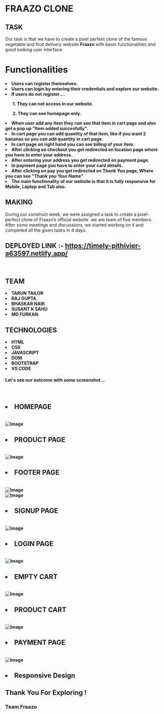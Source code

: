 # <b>FRAAZO CLONE</b>

## <b>TASK</b>

Our task is that we have to create a pixel perfext clone of the famous vegetable and fruit delivery website <b>Fraazo</b> with basic functionalities and good looking user interface.

# <b>Functionalities</b>

<li><b>Users can register themselves.</b></li>
<li><b>Users can login by entering their credentials and explore our website.</b></li>
<li><b>If users do not register....</b></li>
<div><ul><b>1. They can not access in our website.</b></ul>
<ul><b>2. They can see homepage only.</b><ul></div>

<li><b>When user add any item they can see that item in cart page and also get a pop up "Item added succesfully".</b></li>
<li><b>In cart page you can add quantity of that item, like if you want 2 bananas so you can add quantity in cart page.</b></li>
<li><b>In cart page on right hand you can see billing of your item.</b></li>
<li><b>After clicking on checkout you get redirected on location page where you have to enter your address.</b></li>
<li><b>After entering your address you get redirected on payment page.</b></li>
<li><b>In payment page you have to enter your card details.</b></li>
<li><b>After clicking on pay you get redirected on Thank You page, Where you can see "Thank you <b>Your Name</b>" </b></li>
<li><b>The main functionality of our website is that it is fully responsive for Mobile, Laptop and Tab also.</b></li>

## <b>MAKING</b>

During our construct week, we were assigned a task to create a pixel-perfect clone of Fraazo’s official website. we are team of five members. After some meetings and discussions, we started working on it and completed all the given tasks in 4 days.

## <b>DEPLOYED LINK :-</b> https://timely-pithivier-a63597.netlify.app/

<br>

## <b>TEAM</b>

<li><b>TARUN TAILOR</b></li>
<li><b>RAJ GUPTA</b></li>
<li><b>BHASKAR NAIK</b></li>
<li><b>SUSANT K SAHU</b></li>
<li><b>MD FURKAN</b></li>

## <b>TECHNOLOGIES</b>

<li><b>HTML</b></li>
<li><b>CSS</b></li>
<li><b>JAVASCRIPT</b></li>
<li><b>DOM</b></li>
<li><b>BOOTSTRAP</b></li>
<li><b>VS CODE</b></li>

<h4>Let's see our outcome with some screenshot...</h4>
<br>

## <li><b>HOMEPAGE<b></li>

<br>

 <img class="Image" src="IMAGE\Screenshot (638).png" alt="Image">

 <br>

## <li><b>PRODUCT PAGE<b></li>

<br>
<img class="Image" src="IMAGE\Screenshot (639).png" alt="Image">

 <br>

## <li><b>FOOTER PAGE<b></li>

<br>
<img class="Image" src="IMAGE\Screenshot (640).png" alt="Image">

 <br>

 <img class="Image" src="IMAGE\Screenshot (641).png" alt="Image">

 <br>

## <li><b>SIGNUP PAGE<b></li>

<br>

 <img class="Image" src="IMAGE\Screenshot (642).png" alt="Image">

 <br>

## <li><b>LOGIN PAGE<b></li>

<br>

 <img class="Image" src="IMAGE\Screenshot (643).png" alt="Image">

 <br>

## <li><b>EMPTY CART<b></li>

<br>

 <img class="Image" src="IMAGE\Screenshot (644).png" alt="Image">

 <br>

## <li><b>PRODUCT CART<b></li>

<br>

 <img class="Image" src="IMAGE\Screenshot (645).png" alt="Image">

 <br>

## <li><b>PAYMENT PAGE<b></li>

<br>

 <img class="Image" src="IMAGE\Screenshot (646).png" alt="Image">

 <br>

## <li><b>Responsive Design<b></li>

## <b>Thank You For Exploring !</b>

### <b>Team Fraazo</b>
